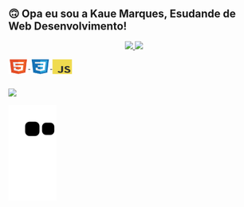 ## 🙃 Opa eu sou a Kaue Marques, Esudande de Web Desenvolvimento!

<div align="center">
  <a href="https://github.com/KaueMFreitas">
  <img height="180em" src="https://github-readme-stats.vercel.app/api?username=KaueMFreitas&show_icons=true&theme=github_dark&include_all_commits=true&count_private=true"/>
  <img height="180em" src="https://github-readme-stats.vercel.app/api/top-langs/?username=KaueMFreitas&layout=compact&langs_count=7&theme=github_dark "/>
</div>
  
<div style="display: inline_block"><br>
  <img align="center" alt="kaue-html" height="30" width="40" src="https://raw.githubusercontent.com/devicons/devicon/master/icons/html5/html5-original.svg">
  <img align="center" alt="kaue-css" height="30" width="40" src="https://raw.githubusercontent.com/devicons/devicon/master/icons/css3/css3-original.svg">
  <img align="center" alt="kaue-js" height="30" width="40" src="https://raw.githubusercontent.com/devicons/devicon/master/icons/javascript/javascript-original.svg">
</div>
  
##

<div> 
  <a href="https://www.tiktok.com/@0taldotom" target="_blank"><img src="https://img.shields.io/badge/TikTok-000000?style=for-the-badge&logo=tiktok&logoColor=white" target="_blank"></a>

 
  ![Snake animation](https://github.com/rafaballerini/rafaballerini/blob/output/github-contribution-grid-snake.svg)
 
</div>  
